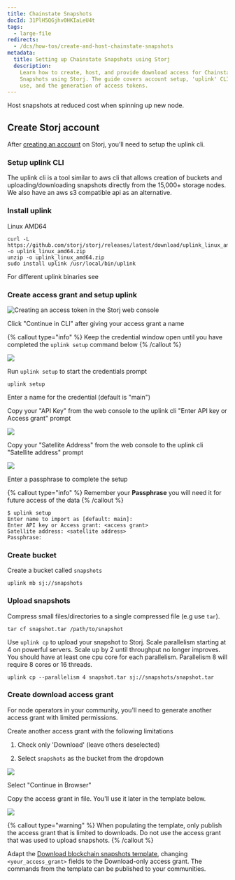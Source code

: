```yaml
---
title: Chainstate Snapshots
docId: 31PlH5QGjhv0HKIaLeU4t
tags:
  - large-file
redirects:
  - /dcs/how-tos/create-and-host-chainstate-snapshots
metadata:
  title: Setting up Chainstate Snapshots using Storj
  description:
    Learn how to create, host, and provide download access for Chainstate
    Snapshots using Storj. The guide covers account setup, 'uplink' CLI setup and
    use, and the generation of access tokens.
---
```


Host snapshots at reduced cost when spinning up new node.

## Create Storj account

After [creating an account](https://www.storj.io/signup) on Storj, you’ll need to setup the uplink cli.

### Setup uplink CLI

The uplink cli is a tool similar to aws cli that allows creation of buckets and uploading/downloading snapshots directly from the 15,000+ storage nodes. We also have an aws s3 compatible api as an alternative.

### Install uplink

Linux AMD64

```shell
curl -L https://github.com/storj/storj/releases/latest/download/uplink_linux_amd64.zip -o uplink_linux_amd64.zip
unzip -o uplink_linux_amd64.zip
sudo install uplink /usr/local/bin/uplink
```

For different uplink binaries see [](docId:hFL-goCWqrQMJPcTN82NB)

### Create access grant and setup uplink

![Creating an access token in the Storj web console](https://link.us1.storjshare.io/raw/jua7rls6hkx5556qfcmhrqed2tfa/docs/images/Eht5dlfTFplrWPyJxUHdi_screen-shot-2022-07-01-at-102352-am.png)

Click "Continue in CLI" after giving your access grant a name

{% callout type="info"  %}
Keep the credential window open until you have completed the `uplink setup` command below
{% /callout %}

![](https://link.us1.storjshare.io/raw/jua7rls6hkx5556qfcmhrqed2tfa/docs/images/faDJYPJEby6kdGKcDksq4_screen-shot-2022-07-01-at-103337-am.png)

Run `uplink setup` to start the credentials prompt

```Text
uplink setup
```

Enter a name for the credential (default is "main")

Copy your "API Key" from the web console to the uplink cli "Enter API key or Access grant" prompt

![](https://link.us1.storjshare.io/raw/jua7rls6hkx5556qfcmhrqed2tfa/docs/images/4mOHJgqzt9R08zuY3CV6n_screen-shot-2022-07-01-at-104439-am.png)

Copy your "Satellite Address" from the web console to the uplink cli "Satellite address" prompt

![](https://link.us1.storjshare.io/raw/jua7rls6hkx5556qfcmhrqed2tfa/docs/images/JhvR4VSngd467LcZcyCFn_screen-shot-2022-07-01-at-104558-am.png)

Enter a passphrase to complete the setup

{% callout type="info"  %}
Remember your **Passphrase** you will need it for future access of the data
{% /callout %}

```Text
$ uplink setup
Enter name to import as [default: main]:
Enter API key or Access grant: <access grant>
Satellite address: <satellite address>
Passphrase:
```

### Create bucket

Create a bucket called `snapshots`

```Text
uplink mb sj://snapshots
```

### Upload snapshots

Compress small files/directories to a single compressed file (e.g use `tar`).

```Text
tar cf snapshot.tar /path/to/snapshot
```

Use `uplink cp` to upload your snapshot to Storj. Scale parallelism starting at 4 on powerful servers. Scale up by 2 until throughput no longer improves. You should have at least one cpu core for each parallelism. Parallelism 8 will require 8 cores or 16 threads. 

```Text
uplink cp --parallelism 4 snapshot.tar sj://snapshots/snapshot.tar
```

### Create download access grant

For node operators in your community, you'll need to generate another access grant with limited permissions.

Create another access grant with the following limitations

1.  Check only 'Download' (leave others deselected)

2.  Select `snapshots` as the bucket from the dropdown

![](https://link.us1.storjshare.io/raw/jua7rls6hkx5556qfcmhrqed2tfa/docs/images/2ie4QkrUL4spycgAYzVUy_screen-shot-2022-07-01-at-25604-pm-1.png)

Select "Continue in Browser"

Copy the access grant in file. You'll use it later in the template below.

![](https://link.us1.storjshare.io/raw/jua7rls6hkx5556qfcmhrqed2tfa/docs/images/A0R9dXbDt5ZZcl8kusZNe_screen-shot-2022-07-01-at-30619-pm.png)

{% callout type="warning"  %}
When populating the template, only publish the access grant that is limited to downloads. Do not use the access grant that was used to upload snapshots.
{% /callout %}

Adapt the [Download blockchain snapshots template](https://github.com/storj/chainstate-snapshots/blob/main/download-chainstate-template.md), changing `<your_access_grant>` fields to the Download-only access grant. The commands from the template can be published to your communities.
